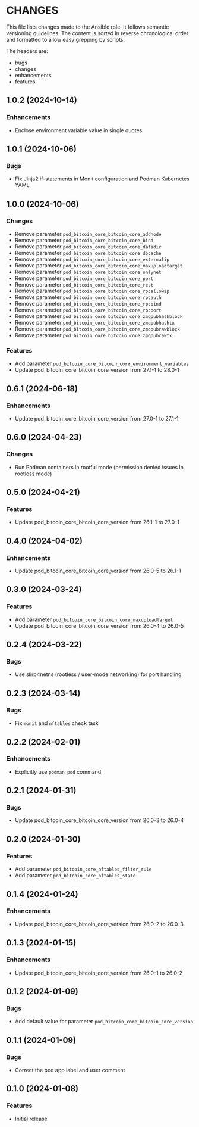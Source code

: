 # CHANGES

This file lists changes made to the Ansible role. It follows semantic versioning
guidelines. The content is sorted in reverse chronological order and formatted
to allow easy grepping by scripts.

The headers are:
- bugs
- changes
- enhancements
- features

## 1.0.2 (2024-10-14)

### Enhancements

- Enclose environment variable value in single quotes

## 1.0.1 (2024-10-06)

### Bugs

- Fix Jinja2 if-statements in Monit configuration and Podman Kubernetes YAML

## 1.0.0 (2024-10-06)

### Changes

- Remove parameter `pod_bitcoin_core_bitcoin_core_addnode`
- Remove parameter `pod_bitcoin_core_bitcoin_core_bind`
- Remove parameter `pod_bitcoin_core_bitcoin_core_datadir`
- Remove parameter `pod_bitcoin_core_bitcoin_core_dbcache`
- Remove parameter `pod_bitcoin_core_bitcoin_core_externalip`
- Remove parameter `pod_bitcoin_core_bitcoin_core_maxuploadtarget`
- Remove parameter `pod_bitcoin_core_bitcoin_core_onlynet`
- Remove parameter `pod_bitcoin_core_bitcoin_core_port`
- Remove parameter `pod_bitcoin_core_bitcoin_core_rest`
- Remove parameter `pod_bitcoin_core_bitcoin_core_rpcallowip`
- Remove parameter `pod_bitcoin_core_bitcoin_core_rpcauth`
- Remove parameter `pod_bitcoin_core_bitcoin_core_rpcbind`
- Remove parameter `pod_bitcoin_core_bitcoin_core_rpcport`
- Remove parameter `pod_bitcoin_core_bitcoin_core_zmqpubhashblock`
- Remove parameter `pod_bitcoin_core_bitcoin_core_zmqpubhashtx`
- Remove parameter `pod_bitcoin_core_bitcoin_core_zmqpubrawblock`
- Remove parameter `pod_bitcoin_core_bitcoin_core_zmqpubrawtx`

### Features

- Add parameter `pod_bitcoin_core_bitcoin_core_environment_variables`
- Update pod_bitcoin_core_bitcoin_core_version from 27.1-1 to 28.0-1

## 0.6.1 (2024-06-18)

### Enhancements

- Update pod_bitcoin_core_bitcoin_core_version from 27.0-1 to 27.1-1

## 0.6.0 (2024-04-23)

### Changes

- Run Podman containers in rootful mode (permission denied issues in rootless mode)

## 0.5.0 (2024-04-21)

### Features

- Update pod_bitcoin_core_bitcoin_core_version from 26.1-1 to 27.0-1

## 0.4.0 (2024-04-02)

### Enhancements

- Update pod_bitcoin_core_bitcoin_core_version from 26.0-5 to 26.1-1

## 0.3.0 (2024-03-24)

### Features

- Add parameter `pod_bitcoin_core_bitcoin_core_maxuploadtarget`
- Update pod_bitcoin_core_bitcoin_core_version from 26.0-4 to 26.0-5

## 0.2.4 (2024-03-22)

### Bugs

- Use slirp4netns (rootless / user-mode networking) for port handling

## 0.2.3 (2024-03-14)

### Bugs

- Fix `monit` and `nftables` check task

## 0.2.2 (2024-02-01)

### Enhancements

- Explicitly use `podman pod` command

## 0.2.1 (2024-01-31)

### Bugs

- Update pod_bitcoin_core_bitcoin_core_version from 26.0-3 to 26.0-4

## 0.2.0 (2024-01-30)

### Features

- Add parameter `pod_bitcoin_core_nftables_filter_rule`
- Add parameter `pod_bitcoin_core_nftables_state`

## 0.1.4 (2024-01-24)

### Enhancements

- Update pod_bitcoin_core_bitcoin_core_version from 26.0-2 to 26.0-3

## 0.1.3 (2024-01-15)

### Enhancements

- Update pod_bitcoin_core_bitcoin_core_version from 26.0-1 to 26.0-2

## 0.1.2 (2024-01-09)

### Bugs

- Add default value for parameter `pod_bitcoin_core_bitcoin_core_version`

## 0.1.1 (2024-01-09)

### Bugs

- Correct the pod app label and user comment

## 0.1.0 (2024-01-08)

### Features

- Initial release
